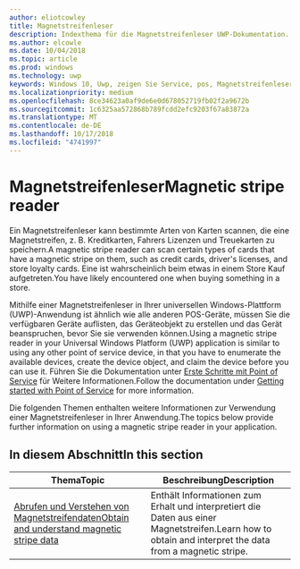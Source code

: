 ```yaml
---
author: eliotcowley
title: Magnetstreifenleser
description: Indexthema für die Magnetstreifenleser UWP-Dokumentation.
ms.author: elcowle
ms.date: 10/04/2018
ms.topic: article
ms.prod: windows
ms.technology: uwp
keywords: Windows 10, Uwp, zeigen Sie Service, pos, Magnetstreifenleser
ms.localizationpriority: medium
ms.openlocfilehash: 8ce34623a0af9de6e0d678052719fb02f2a9672b
ms.sourcegitcommit: 1c6325aa572868b789fcdd2efc9203f67a83872a
ms.translationtype: MT
ms.contentlocale: de-DE
ms.lasthandoff: 10/17/2018
ms.locfileid: "4741997"
---
```

# <a name="magnetic-stripe-reader"></a><span data-ttu-id="62b9a-104">Magnetstreifenleser</span><span class="sxs-lookup"><span data-stu-id="62b9a-104">Magnetic stripe reader</span></span>

<span data-ttu-id="62b9a-105">Ein Magnetstreifenleser kann bestimmte Arten von Karten scannen, die eine Magnetstreifen, z. B. Kreditkarten, Fahrers Lizenzen und Treuekarten zu speichern.</span><span class="sxs-lookup"><span data-stu-id="62b9a-105">A magnetic stripe reader can scan certain types of cards that have a magnetic stripe on them, such as credit cards, driver's licenses, and store loyalty cards.</span></span> <span data-ttu-id="62b9a-106">Eine ist wahrscheinlich beim etwas in einem Store Kauf aufgetreten.</span><span class="sxs-lookup"><span data-stu-id="62b9a-106">You have likely encountered one when buying something in a store.</span></span>

<span data-ttu-id="62b9a-107">Mithilfe einer Magnetstreifenleser in Ihrer universellen Windows-Plattform (UWP)-Anwendung ist ähnlich wie alle anderen POS-Geräte, müssen Sie die verfügbaren Geräte auflisten, das Geräteobjekt zu erstellen und das Gerät beanspruchen, bevor Sie sie verwenden können.</span><span class="sxs-lookup"><span data-stu-id="62b9a-107">Using a magnetic stripe reader in your Universal Windows Platform (UWP) application is similar to using any other point of service device, in that you have to enumerate the available devices, create the device object, and claim the device before you can use it.</span></span> <span data-ttu-id="62b9a-108">Führen Sie die Dokumentation unter [Erste Schritte mit Point of Service](pos-basics.md) für Weitere Informationen.</span><span class="sxs-lookup"><span data-stu-id="62b9a-108">Follow the documentation under [Getting started with Point of Service](pos-basics.md) for more information.</span></span>

<span data-ttu-id="62b9a-109">Die folgenden Themen enthalten weitere Informationen zur Verwendung einer Magnetstreifenleser in Ihrer Anwendung.</span><span class="sxs-lookup"><span data-stu-id="62b9a-109">The topics below provide further information on using a magnetic stripe reader in your application.</span></span>

## <a name="in-this-section"></a><span data-ttu-id="62b9a-110">In diesem Abschnitt</span><span class="sxs-lookup"><span data-stu-id="62b9a-110">In this section</span></span>

| <span data-ttu-id="62b9a-111">Thema</span><span class="sxs-lookup"><span data-stu-id="62b9a-111">Topic</span></span> | <span data-ttu-id="62b9a-112">Beschreibung</span><span class="sxs-lookup"><span data-stu-id="62b9a-112">Description</span></span> |
|-------|-------------|
| [<span data-ttu-id="62b9a-113">Abrufen und Verstehen von Magnetstreifendaten</span><span class="sxs-lookup"><span data-stu-id="62b9a-113">Obtain and understand magnetic stripe data</span></span>](../devices-sensors/pos-magnetic-stripe-reader-data.md) | <span data-ttu-id="62b9a-114">Enthält Informationen zum Erhalt und interpretiert die Daten aus einer Magnetstreifen.</span><span class="sxs-lookup"><span data-stu-id="62b9a-114">Learn how to obtain and interpret the data from a magnetic stripe.</span></span> |
